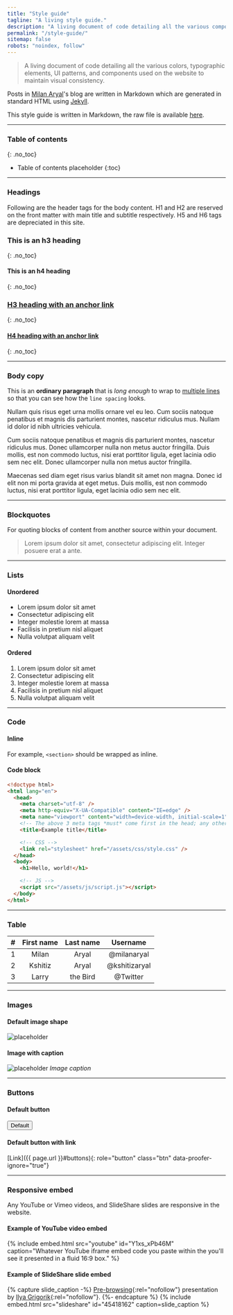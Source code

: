 ```yaml
---
title: "Style guide"
tagline: "A living style guide."
description: "A living document of code detailing all the various components used on the website to maintain visual consistency."
permalink: "/style-guide/"
sitemap: false
robots: "noindex, follow"
---
```


> A living document of code detailing all the various colors, typographic elements, UI patterns, and components used on the website to maintain visual consistency.

Posts in [Milan Aryal](https://milanaryal.com.np/)'s blog are written in Markdown which are generated in standard HTML using [Jekyll](https://jekyllrb.com/).

This style guide is written in Markdown, the raw file is available [here](https://raw.githubusercontent.com/milanaryal/milanaryal.github.io/main/src/_pages/style-guide.md).

---

<!-- prettier-ignore-start -->

### Table of contents
{: .no_toc}

* Table of contents placeholder
{:toc}

<!-- prettier-ignore-end -->

---

### Headings

Following are the header tags for the body content. H1 and H2 are reserved on the front matter with main title and subtitle respectively. H5 and H6 tags are depreciated in this site.

<!-- prettier-ignore-start -->

### This is an h3 heading
{: .no_toc}

#### This is an h4 heading
{: .no_toc}

### [H3 heading with an anchor link](/style-guide/)
{: .no_toc}

#### [H4 heading with an anchor link](/style-guide/)
{: .no_toc}

<!-- prettier-ignore-end -->

---

### Body copy

This is an **ordinary paragraph** that is _long enough_ to wrap to [multiple lines](/style-guide/) so that you can see how the `line spacing` looks.

Nullam quis risus eget urna mollis ornare vel eu leo. Cum sociis natoque penatibus et magnis dis parturient montes, nascetur ridiculus mus. Nullam id dolor id nibh ultricies vehicula.

Cum sociis natoque penatibus et magnis dis parturient montes, nascetur ridiculus mus. Donec ullamcorper nulla non metus auctor fringilla. Duis mollis, est non commodo luctus, nisi erat porttitor ligula, eget lacinia odio sem nec elit. Donec ullamcorper nulla non metus auctor fringilla.

Maecenas sed diam eget risus varius blandit sit amet non magna. Donec id elit non mi porta gravida at eget metus. Duis mollis, est non commodo luctus, nisi erat porttitor ligula, eget lacinia odio sem nec elit.

---

### Blockquotes

For quoting blocks of content from another source within your document.

> Lorem ipsum dolor sit amet, consectetur adipiscing elit. Integer posuere erat a ante.

---

### Lists

#### Unordered

- Lorem ipsum dolor sit amet
- Consectetur adipiscing elit
- Integer molestie lorem at massa
- Facilisis in pretium nisl aliquet
- Nulla volutpat aliquam velit

#### Ordered

1. Lorem ipsum dolor sit amet
2. Consectetur adipiscing elit
3. Integer molestie lorem at massa
4. Facilisis in pretium nisl aliquet
5. Nulla volutpat aliquam velit

---

### Code

#### Inline

For example, `<section>` should be wrapped as inline.

#### Code block

```html
<!doctype html>
<html lang="en">
  <head>
    <meta charset="utf-8" />
    <meta http-equiv="X-UA-Compatible" content="IE=edge" />
    <meta name="viewport" content="width=device-width, initial-scale=1" />
    <!-- The above 3 meta tags *must* come first in the head; any other head content must come *after* these tags -->
    <title>Example title</title>

    <!-- CSS -->
    <link rel="stylesheet" href="/assets/css/style.css" />
  </head>
  <body>
    <h1>Hello, world!</h1>

    <!-- JS -->
    <script src="/assets/js/script.js"></script>
  </body>
</html>
```

---

### Table

| #   | First name | Last name |   Username    |
| :-- | :--------: | :-------: | :-----------: |
| 1   |   Milan    |   Aryal   |  @milanaryal  |
| 2   |  Kshitiz   |   Aryal   | @kshitizaryal |
| 3   |   Larry    | the Bird  |   @Twitter    |

---

### Images

#### Default image shape

![placeholder](https://via.placeholder.com/800x400)

#### Image with caption

![placeholder](https://via.placeholder.com/800x400 "Image title")
_Image caption_

---

### Buttons

#### Default button

<button type="button" class="btn btn-outline-default">Default</button>

#### Default button with link

[Link]({{ page.url }}#buttons){: role="button" class="btn" data-proofer-ignore="true"}

---

### Responsive embed

Any YouTube or Vimeo videos, and SlideShare slides are responsive in the website.

#### Example of YouTube video embed

{% include embed.html src="youtube" id="Y1xs_xPb46M" caption="Whatever YouTube iframe embed code you paste within the you'll see it presented in a fluid 16:9 box." %}

#### Example of SlideShare slide embed

{% capture slide_caption -%}
[Pre-browsing](https://docs.google.com/presentation/d/18zlAdKAxnc51y_kj-6sWLmnjl6TLnaru_WH0LJTjP-o/present?slide=id.p19){:rel="nofollow"} presentation by [Ilya Grigorik](https://twitter.com/igrigorik){:rel="nofollow"}.
{%- endcapture %}
{% include embed.html src="slideshare" id="45418162" caption=slide_caption %}
